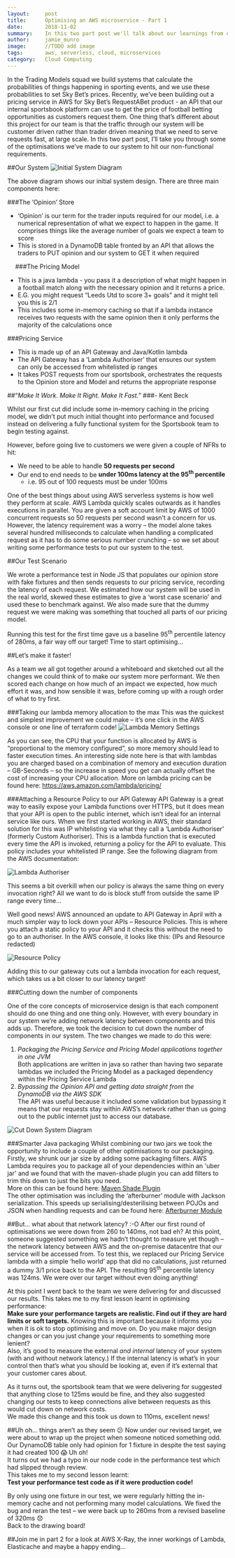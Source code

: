 ```yaml
---
layout:     post
title:      Optimising an AWS microservice - Part 1
date:       2018-11-02
summary:    In this two part post we'll talk about our learnings from optimising an AWS microservice to reduce latency and hit non-functional targets
author:     jamie_munro
image:      //TODO add image
tags:       aws, serverless, cloud, microservices
category:   Cloud Computing
---
```


In the Trading Models squad we build systems that calculate the probabilities of things happening in sporting events, and we use these probabilities to set Sky Bet’s prices. 
Recently, we’ve been building out a pricing service in AWS for Sky Bet’s RequestABet product - an API that our internal sportsbook platform can use to get the price of football betting opportunities as customers request them. One thing that’s different about this project for our team is that the traffic through our system will be customer driven rather than trader driven meaning that we need to serve requests fast, at large scale. In this two part post, I’ll take you through some of the optimisations we’ve made to our system to hit our non-functional requirements.

##Our System
![Initial System Diagram](/images/optimising-aws-microservice/01-initial-system.png)

The above diagram shows our initial system design. There are three main components here:

###The ‘Opinion’ Store 
* ‘Opinion’ is our term for the trader inputs required for our model, i.e. a numerical representation of what we expect to happen in the game. It comprises things like the average number of goals we expect a team to score
* This is stored in a DynamoDB table fronted by an API that allows the traders to PUT opinion and our system to GET it when required

 
###The Pricing Model
* This is a java lambda - you pass it a description of what might happen in a football match along with the necessary opinion and it returns a price.
* E.G. you might request “Leeds Utd to score 3+ goals” and it might tell you this is 2/1
* This includes some in-memory caching so that if a lambda instance receives two requests with the same opinion then it only performs the majority of the calculations once 

###Pricing Service
* This is made up of an API Gateway and Java/Kotlin lambda
* The API Gateway has a ‘Lambda Authoriser’ that ensures our system can only be accessed from whitelisted ip ranges
* It takes POST requests from our sportsbook, orchestrates the requests to the Opinion store and Model and returns the appropriate response

##“*Make It Work. Make It Right. Make It Fast.*” 
###- Kent Beck


Whilst our first cut did include some in-memory caching in the pricing model, we didn’t put much initial thought into performance and focused instead on delivering a fully functional system for the Sportsbook team to begin testing against.

However, before going live to customers we were given a couple of NFRs to hit:
* We need to be able to handle **50 requests per second**
* Our end to end needs to be **under 100ms latency at the 95<sup>th</sup> percentile**
    * i.e. 95 out of 100 requests must be under 100ms

One of the best things about using AWS serverless systems is how well they perform at scale. AWS Lambda quickly scales outwards as it handles executions in parallel. You are given a soft account limit by AWS of 1000 concurrent requests so 50 requests per second wasn’t a concern for us.  
However, the latency requirement was a worry – the model alone takes several hundred milliseconds to calculate when handling a complicated request as it has to do some serious number crunching – so we set about writing some performance tests to put our system to the test.

##Our Test Scenario

We wrote a performance test in Node JS that populates our opinion store with fake fixtures and then sends requests to our pricing service, recording the latency of each request. 
We estimated how our system will be used in the real world, skewed these estimates to give a ‘worst case scenario’ and used these to benchmark against. We also made sure that the dummy request we were making was something that touched all parts of our pricing model.

Running this test for the first time gave us a baseline 95<sup>th</sup> percentile latency of 280ms, a fair way off our target! Time to start optimising…

##Let’s make it faster!

As a team we all got together around a whiteboard and sketched out all the changes we could think of to make our system more performant. We then scored each change on how much of an impact we expected, how much effort it was, and how sensible it was, before coming up with a rough order of what to try first.

###Taking our lambda memory allocation to the max
This was the quickest and simplest improvement we could make – it’s one click in the AWS console or one line of terraform code!
![Lambda Memory Settings](/images/optimising-aws-microservice/02-lambda-settings.png)

As you can see, the CPU that your function is allocated by AWS is “proportional to the memory configured”, so more memory should lead to faster execution times. 
An interesting side note here is that with lambdas you are charged based on a combination of memory and execution duration – GB-Seconds – so the increase in speed you get can actually offset the cost of increasing your CPU allocation. 
More on lambda pricing can be found here: https://aws.amazon.com/lambda/pricing/

###Attaching a Resource Policy to our API Gateway
API Gateway is a great way to easily expose your Lambda functions over HTTPS, but it does mean that your API is open to the public internet, which isn’t ideal for an internal service like ours. When we first started working in AWS, their standard solution for this was IP whitelisting via what they call a ‘Lambda Authoriser’ (formerly Custom Authoriser). This is a lambda function that is executed every time the API is invoked, returning a policy for the API to evaluate. This policy includes your whitelisted IP range. See the following diagram from the AWS documentation:

![Lambda Authoriser](/images/optimising-aws-microservice/03-api-auth.png)

This seems a bit overkill when our policy is always the same thing on every invocation right? All we want to do is block stuff from outside the same IP range every time…

Well good news! AWS announced an update to API Gateway in April with a much simpler way to lock down your APIs – Resource Policies. This is where you attach a static policy to your API and it checks this without the need to go to an authoriser. In the AWS console, it looks like this: (IPs and Resource redacted)

![Resource Policy](/images/optimising-aws-microservice/04-resource-policy.png)

Adding this to our gateway cuts out a lambda invocation for each request, which takes us a bit closer to our latency target!

###Cutting down the number of components

One of the core concepts of microservice design is that each component should do one thing and one thing only. However, with every boundary in our system we’re adding network latency between components and this adds up. Therefore, we took the decision to cut down the number of components in our system.
The two changes we made to do this were:
1.	*Packaging the Pricing Service and Pricing Model applications together in one JVM*    
Both applications are written in java so rather than having two separate lambdas we included the Pricing Model as a packaged dependency within the Pricing Service Lambda
2.	*Bypassing the Opinion API and getting data straight from the DynamoDB via the AWS SDK*   
The API was useful because it included some validation but bypassing it means that our requests stay within AWS’s network rather than us going out to the public internet just to access our database.

![Cut Down System Diagram](/images/optimising-aws-microservice/05-less-components.png)

###Smarter Java packaging
Whilst combining our two jars we took the opportunity to include a couple of other optimisations to our packaging.  
Firstly, we shrunk our jar size by adding some packaging filters. AWS Lambda requires you to package all of your dependencies within an 'uber jar' and we found that with the maven-shade plugin you can add filters to trim this down to just the bits you need.   
More on this can be found here: [Maven Shade Plugin](https://maven.apache.org/plugins/maven-shade-plugin/examples/includes-excludes.html)   
The other optimisation was including the ‘afterburner’ module with Jackson serialization. This speeds up serialising/desterilising between POJOs and JSON when handling requests and can be found here: [Afterburner Module](https://github.com/FasterXML/jackson-modules-base/tree/master/afterburner)

##But... what about that network latency? :-O
After our first round of optimisations we were down from 260 to 140ms, not bad eh? At this point, someone suggested something we hadn’t thought to measure yet though – the network latency between AWS and the on-premise datacentre that our service will be accessed from. To test this, we replaced our Pricing Service lambda with a simple ‘hello world’ app that did no calculations, just returned a dummy 3/1 price back to the API.
The resulting 95<sup>th</sup> percentile latency was 124ms. We were over our target without even doing anything!

At this point I went back to the team we were delivering for and discussed our results. 
This takes me to my first lesson learnt in optimising performance:  
**Make sure your performance targets are realistic. Find out if they are hard limits or soft targets.** 
Knowing this is important because it informs you when it is ok to stop optimising and move on. Do you make major design changes or can you just change your requirements to something more lenient?     
Also, it’s good to measure the external *and internal* latency of your system (with and without network latency.) If the internal latency is what’s in your control then that’s what you should be looking at, even if it’s external that your customer cares about.

As it turns out, the sportsbook team that we were delivering for suggested that anything close to 125ms would be fine, and they also suggested changing our tests to keep connections alive between requests as this would cut down on network costs.   
We made this change and this took us down to 110ms, excellent news!

##Uh oh… things aren’t as they seem :confused:
Now under our revised target, we were about to wrap up the project when someone noticed something odd. Our DynamoDB table only had opinion for 1 fixture in despite the test saying it had created 100 :scream: Uh oh!   
It turns out we had a typo in our node code in the performance test which had slipped through review.   
This takes me to my second lesson learnt:  
**Test your performance test code as if it were production code!**  

By only using one fixture in our test, we were regularly hitting the in-memory cache and not performing many model calculations. We fixed the bug and reran the test – we were back up to 260ms from a revised baseline of 320ms :disappointed:  
Back to the drawing board!

##Join me in part 2 for a look at AWS X-Ray, the inner workings of Lambda, Elasticache and maybe a happy ending…